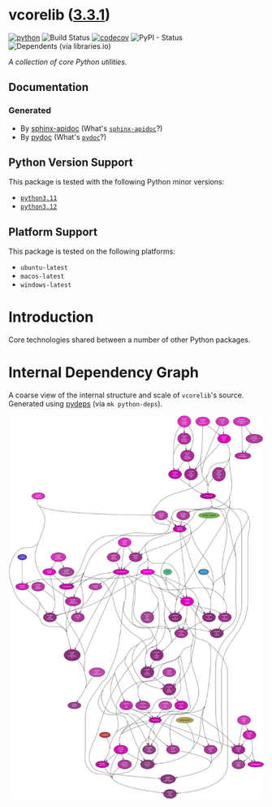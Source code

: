 <!--
    =====================================
    generator=datazen
    version=3.1.4
    hash=087f983af3f261fa2677b1ca5d7b6152
    =====================================
-->

# vcorelib ([3.3.1](https://pypi.org/project/vcorelib/))

[![python](https://img.shields.io/pypi/pyversions/vcorelib.svg)](https://pypi.org/project/vcorelib/)
![Build Status](https://github.com/vkottler/vcorelib/workflows/Python%20Package/badge.svg)
[![codecov](https://codecov.io/gh/vkottler/vcorelib/branch/master/graphs/badge.svg?branch=master)](https://codecov.io/github/vkottler/vcorelib)
![PyPI - Status](https://img.shields.io/pypi/status/vcorelib)
![Dependents (via libraries.io)](https://img.shields.io/librariesio/dependents/pypi/vcorelib)

*A collection of core Python utilities.*

## Documentation

### Generated

* By [sphinx-apidoc](https://vkottler.github.io/python/sphinx/vcorelib)
(What's [`sphinx-apidoc`](https://www.sphinx-doc.org/en/master/man/sphinx-apidoc.html)?)
* By [pydoc](https://vkottler.github.io/python/pydoc/vcorelib.html)
(What's [`pydoc`](https://docs.python.org/3/library/pydoc.html)?)

## Python Version Support

This package is tested with the following Python minor versions:

* [`python3.11`](https://docs.python.org/3.11/)
* [`python3.12`](https://docs.python.org/3.12/)

## Platform Support

This package is tested on the following platforms:

* `ubuntu-latest`
* `macos-latest`
* `windows-latest`

# Introduction

Core technologies shared between a number of other Python packages.

# Internal Dependency Graph

A coarse view of the internal structure and scale of
`vcorelib`'s source.
Generated using [pydeps](https://github.com/thebjorn/pydeps) (via
`mk python-deps`).

![vcorelib's Dependency Graph](im/pydeps.svg)
